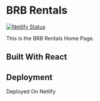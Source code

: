 # BRB Rentals
[![Netlify Status](https://api.netlify.com/api/v1/badges/ed772ef0-7018-4fbb-bbd8-69c89ae0a328/deploy-status)](https://app.netlify.com/sites/brbrentals/deploys)

This is the BRB Rentals Home Page. 

## Built With React

## Deployment

Deployed On Netlify